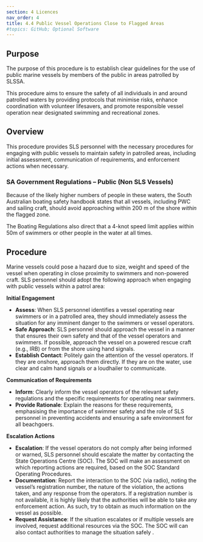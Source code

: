 ```yaml
---
section: 4 Licences
nav_order: 4
title: 4.4 Public Vessel Operations Close to Flagged Areas
#topics: GitHub; Optional Software
---
```


## Purpose

The purpose of this procedure is to establish clear guidelines for the use of public marine vessels by members of the public in areas patrolled by SLSSA.

This procedure aims to ensure the safety of all individuals in and around patrolled waters by providing protocols that minimise risks, enhance coordination with volunteer lifesavers, and promote responsible vessel operation near designated swimming and recreational zones.

## Overview

This procedure provides SLS personnel with the necessary procedures for engaging with public vessels to maintain safety in patrolled areas, including initial assessment, communication of requirements, and enforcement actions when necessary.

### SA Government Regulations – Public (Non SLS Vessels)

Because of the likely higher numbers of people in these waters, the South Australian boating safety handbook states that all vessels, including PWC and sailing craft, should avoid approaching within 200 m of the shore _within_ the flagged zone.

The Boating Regulations also direct that a 4-knot speed limit applies within 50m of swimmers or other people in the water at all times.

## Procedure

Marine vessels could pose a hazard due to size, weight and speed of the vessel when operating in close proximity to swimmers and non-powered craft. SLS personnel should adopt the following approach when engaging with public vessels within a patrol area:

**Initial Engagement**

- **Assess**: When SLS personnel identifies a vessel operating near swimmers or in a patrolled area, they should immediately assess the situation for any imminent danger to the swimmers or vessel operators.
- **Safe Approach**: SLS personnel should approach the vessel in a manner that ensures their own safety and that of the vessel operators and swimmers. If possible, approach the vessel on a powered rescue craft (e.g., IRB) or from the shore using hand signals.
- **Establish Contact**: Politely gain the attention of the vessel operators. If they are onshore, approach them directly. If they are on the water, use clear and calm hand signals or a loudhailer to communicate.

**Communication of Requirements**

- **Inform**: Clearly inform the vessel operators of the relevant safety regulations and the specific requirements for operating near swimmers.
- **Provide Rationale**: Explain the reasons for these requirements, emphasising the importance of swimmer safety and the role of SLS personnel in preventing accidents and ensuring a safe environment for all beachgoers.

**Escalation Actions**

- **Escalation**: If the vessel operators do not comply after being informed or warned, SLS personnel should escalate the matter by contacting the State Operations Centre (SOC). The SOC will make an assessment on which reporting actions are required, based on the SOC Standard Operating Procedures.
- **Documentation**: Report the interaction to the SOC (via radio), noting the vessel’s registration number, the nature of the violation, the actions taken, and any response from the operators. If a registration number is not available, it is highly likely that the authorities will be able to take any enforcement action. As such, try to obtain as much information on the vessel as possible.
- **Request Assistance**: If the situation escalates or if multiple vessels are involved, request additional resources via the SOC. The SOC will can also contact authorities to manage the situation safely .